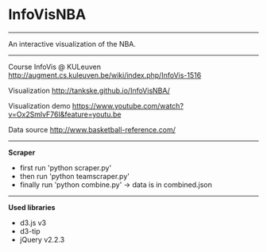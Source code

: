 # InfoVisNBA
----------

An interactive visualization of the NBA.

----------

Course InfoVis @ KULeuven 
http://augment.cs.kuleuven.be/wiki/index.php/InfoVis-1516

Visualization 
http://tankske.github.io/InfoVisNBA/

Visualization demo 
https://www.youtube.com/watch?v=Ox2SmlvF76I&feature=youtu.be

Data source 
http://www.basketball-reference.com/

----------

**Scraper**

 - first run 'python scraper.py'
 - then run 'python teamscraper.py'
 - finally run 'python combine.py'
-> data is in combined.json

----------

**Used libraries**

 - d3.js v3
 - d3-tip
 - jQuery v2.2.3 